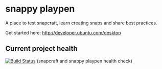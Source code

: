 # snappy playpen

A place to test snapcraft, learn creating snaps and share best practices.

Get started here: http://developer.ubuntu.com/desktop

## Current project health
[![Build Status](https://api.travis-ci.org/ubuntu/snappy-playpen.svg?branch=master)](https://travis-ci.org/ubuntu/snappy-playpen) (snapcraft and snappy playpen health check)

